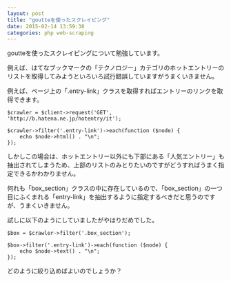 ```yaml
---
layout: post
title: "goutteを使ったスクレイピング"
date: 2015-02-14 13:59:38
categories: php web-scraping
---
```

<p>goutteを使ったスクレイピングについて勉強しています。</p>

<p>例えば、はてなブックマークの「テクノロジー」カテゴリのホットエントリーのリストを取得してみようといろいろ試行錯誤していますがうまくいきません。</p>

<p>例えば、ページ上の「.entry-link」クラスを取得すればエントリーのリンクを取得できます。</p>

<pre><code>$crawler = $client-&gt;request('GET', 'http://b.hatena.ne.jp/hotentry/it');

$crawler-&gt;filter('.entry-link')-&gt;each(function ($node) {
    echo $node-&gt;html() . "\n";
});
</code></pre>

<p>しかしこの場合は、ホットエントリー以外にも下部にある「人気エントリー」も抽出されてしまうため、上部のリストのみとりたいのですがどうすればうまく指定できるかわかりません。</p>

<p>何れも「box_section」クラスの中に存在しているので、「box_section」の一つ目にふくまれる「entry-link」を抽出するように指定するべきだと思うのですが、うまくいきません。</p>

<p>試しに以下のようにしていましたがやはりだめでした。</p>

<pre><code>$box = $crawler-&gt;filter('.box_section');

$box-&gt;filter('.entry-link')-&gt;each(function ($node) {
    echo $node-&gt;text() . "\n";
});
</code></pre>

<p>どのように絞り込めばよいのでしょうか？</p>

